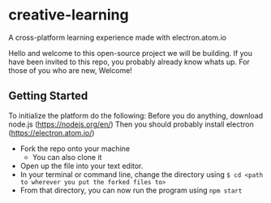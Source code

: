 # creative-learning
A cross-platform learning experience made with electron.atom.io

Hello and welcome to this open-source project we will be building. If you have been invited to this repo, you probably already know whats up. For those of you who are new, Welcome! 

## Getting Started 
To initialize the platform do the following: 
Before you do anything, download node.js (https://nodejs.org/en/)
Then you should probably install electron (https://electron.atom.io/)
* Fork the repo onto your machine
  * You can also clone it 
* Open up the file into your text editor. 
* In your terminal or command line, change the directory using 
`$ cd <path to wherever you put the forked files to>`
* From that directory, you can now run the program using `npm start`
